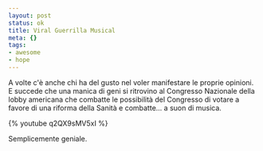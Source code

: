 ```yaml
--- 
layout: post
status: ok
title: Viral Guerrilla Musical
meta: {}
tags: 
- awesome
- hope
---
```

A volte c'è anche chi ha del gusto nel voler manifestare le proprie opinioni.  
E succede che una manica di geni si ritrovino al Congresso Nazionale della lobby americana che combatte le possibilità del Congresso di votare a favore di una riforma della Sanità e combatte... a suon di musica.

{% youtube q2QX9sMV5xI %}
  
Semplicemente geniale.  
  
 
